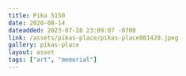 ```yaml
---
title: Pika 5150
date: 2020-08-14
dateadded: 2023-07-28 23:09:07 -0700
link: /assets/pikas-place/pikas-place081420.jpeg
gallery: pikas-place
layout: asset
tags: ["art", "memorial"]
--- 
```

